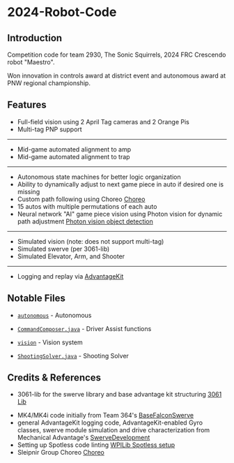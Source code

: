 # 2024-Robot-Code
## Introduction

Competition code for team 2930, The Sonic Squirrels, 2024 FRC Crescendo robot "Maestro".

Won innovation in controls award at district event and autonomous award at PNW regional championship.

## Features
- Full-field vision using 2 April Tag cameras and 2 Orange Pis
- Multi-tag PNP support
--------------
- Mid-game automated alignment to amp
- Mid-game automated alignment to trap
--------------
- Autonomous state machines for better logic organization
- Ability to dynamically adjust to next game piece in auto if desired one is missing
- Custom path following using Choreo [Choreo](https://github.com/SleipnirGroup/Choreo)
- 15 autos with multiple permutations of each auto
- Neural network "AI" game piece vision using Photon vision for dynamic path adjustment [Photon vision object detection](https://docs.photonvision.org/en/latest/docs/objectDetection/about-object-detection.html)
--------------
- Simulated vision  (note: does not support multi-tag)
- Simulated swerve (per 3061-lib)
- Simulated Elevator, Arm, and Shooter
--------------
- Logging and replay via [AdvantageKit](https://github.com/Mechanical-Advantage/AdvantageKit/blob/main/README.md)

## Notable Files
- [`autonomous`](/src/main/java/frc/robot/autonomous) - Autonomous

- [`CommandComposer.java`](/src/main/java/frc/robot/CommandComposer.java) - Driver Assist functions

- [`vision`](/src/main/java/frc/robot/subsystems/vision) - Vision system

- [`ShootingSolver.java`](/src/main/java/frc/lib/team2930/ShootingSolver.java) - Shooting Solver

## Credits & References

- 3061-lib for the swerve library and base advantage kit structuring [3061 Lib](https://github.com/HuskieRobotics/3061-lib)
* MK4/MK4i code initially from Team 364's [BaseFalconSwerve](https://github.com/Team364/BaseFalconSwerve)
* general AdvantageKit logging code, AdvantageKit-enabled Gyro classes, swerve module simulation and drive characterization from Mechanical Advantage's [SwerveDevelopment](https://github.com/Mechanical-Advantage/SwerveDevelopment)
* Setting up Spotless code linting [WPILib Spotless setup](https://docs.wpilib.org/en/latest/docs/software/advanced-gradlerio/code-formatting.html#spotless)
* Sleipnir Group Choreo [Choreo](https://github.com/SleipnirGroup/Choreo)

